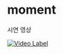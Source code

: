 # moment

시연 영상

[![Video Label](http://img.youtube.com/vi/mtaGjW_L56A/0.jpg)](https://youtu.be/mtaGjW_L56A?t=0s)
